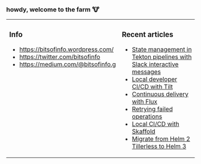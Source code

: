### howdy, welcome to the farm :cow:

<table><tr><td valign="top">

### Info 

* https://bitsofinfo.wordpress.com/
* https://twitter.com/bitsofinfo
* https://medium.com/@bitsofinfo.g
  
</td><td valign="top">

### Recent articles

<!-- BLOGPOSTS:START -->
- [State management in Tekton pipelines with Slack interactive messages](https://bitsofinfo.wordpress.com/2020/08/13/tekton-pipelines-cicd-slack-triggers-state/)
- [Local developer CI/CD with Tilt](https://bitsofinfo.wordpress.com/2020/06/01/local-ci-cd-kubernetes-tilt/)
- [Continuous delivery with Flux](https://bitsofinfo.wordpress.com/2020/05/22/continuous-delivery-with-flux/)
- [Retrying failed operations](https://bitsofinfo.wordpress.com/2020/04/07/retrying-failed-operations/)
- [Local CI/CD with Skaffold](https://bitsofinfo.wordpress.com/2020/03/12/local-cicd-skaffold/)
- [Migrate from Helm 2 Tillerless to Helm 3](https://bitsofinfo.wordpress.com/2020/03/10/migrate-from-helm-2-tillerless-to-helm-3/)
<!-- BLOGPOSTS:END -->

</td></tr></table>

